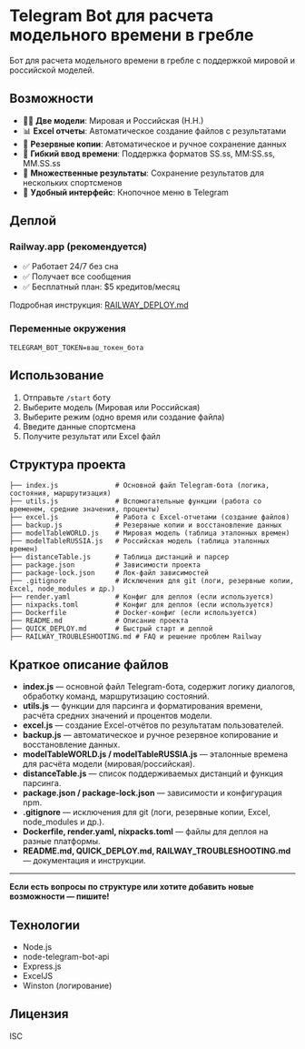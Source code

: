# Telegram Bot для расчета модельного времени в гребле

Бот для расчета модельного времени в гребле с поддержкой мировой и российской моделей.

## Возможности

-   🚣‍♂️ **Две модели**: Мировая и Российская (Н.Н.)
-   📊 **Excel отчеты**: Автоматическое создание файлов с результатами
-   💾 **Резервные копии**: Автоматическое и ручное сохранение данных
-   🎯 **Гибкий ввод времени**: Поддержка форматов SS.ss, MM:SS.ss, MM.SS.ss
-   👥 **Множественные результаты**: Сохранение результатов для нескольких спортсменов
-   📱 **Удобный интерфейс**: Кнопочное меню в Telegram

## Деплой

### Railway.app (рекомендуется)

-   ✅ Работает 24/7 без сна
-   ✅ Получает все сообщения
-   ✅ Бесплатный план: $5 кредитов/месяц

Подробная инструкция: [RAILWAY_DEPLOY.md](RAILWAY_DEPLOY.md)

### Переменные окружения

```
TELEGRAM_BOT_TOKEN=ваш_токен_бота
```

## Использование

1. Отправьте `/start` боту
2. Выберите модель (Мировая или Российская)
3. Выберите режим (одно время или создание файла)
4. Введите данные спортсмена
5. Получите результат или Excel файл

## Структура проекта

```
├── index.js              # Основной файл Telegram-бота (логика, состояния, маршрутизация)
├── utils.js              # Вспомогательные функции (работа со временем, средние значения, проценты)
├── excel.js              # Работа с Excel-отчетами (создание файлов)
├── backup.js             # Резервные копии и восстановление данных
├── modelTableWORLD.js    # Мировая модель (таблица эталонных времен)
├── modelTableRUSSIA.js   # Российская модель (таблица эталонных времен)
├── distanceTable.js      # Таблица дистанций и парсер
├── package.json          # Зависимости проекта
├── package-lock.json     # Лок-файл зависимостей
├── .gitignore            # Исключения для git (логи, резервные копии, Excel, node_modules и др.)
├── render.yaml           # Конфиг для деплоя (если используется)
├── nixpacks.toml         # Конфиг для деплоя (если используется)
├── Dockerfile            # Docker-конфиг (если используется)
├── README.md             # Описание проекта
├── QUICK_DEPLOY.md       # Быстрый старт и деплой
├── RAILWAY_TROUBLESHOOTING.md # FAQ и решение проблем Railway
```

## Краткое описание файлов

- **index.js** — основной файл Telegram-бота, содержит логику диалогов, обработку команд, маршрутизацию состояний.
- **utils.js** — функции для парсинга и форматирования времени, расчёта средних значений и процентов модели.
- **excel.js** — создание Excel-отчётов по результатам пользователей.
- **backup.js** — автоматическое и ручное резервное копирование и восстановление данных.
- **modelTableWORLD.js / modelTableRUSSIA.js** — эталонные времена для расчёта модели (мировая/российская).
- **distanceTable.js** — список поддерживаемых дистанций и функция парсинга.
- **package.json / package-lock.json** — зависимости и конфигурация npm.
- **.gitignore** — исключения для git (логи, резервные копии, Excel, node_modules и др.).
- **Dockerfile, render.yaml, nixpacks.toml** — файлы для деплоя на разные платформы.
- **README.md, QUICK_DEPLOY.md, RAILWAY_TROUBLESHOOTING.md** — документация и инструкции.

---

**Если есть вопросы по структуре или хотите добавить новые возможности — пишите!**

## Технологии

-   Node.js
-   node-telegram-bot-api
-   Express.js
-   ExcelJS
-   Winston (логирование)

## Лицензия

ISC
